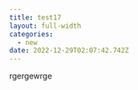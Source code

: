 ```yaml
---
title: test17
layout: full-width
categories:
  - new
date: 2022-12-29T02:07:42.742Z
---
```

r﻿gergewrge